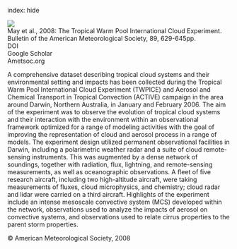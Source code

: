 index: hide

<div class="Citation">
    <div class="Citation-thumb CitationThumb-linked"  data-href="https://doi.org/10.1175/bams-89-5-629">
      <img src="https://static.claimspace.cloud/climate-study-static/refs/thumbs/9/May_et_al_2008-thumb.png" />
    </div>

  <div class="Citation-body">
    <div class="Citation-text">May et al., 2008: The Tropical Warm Pool International Cloud Experiment. <span class="Article-journal">Bulletin of the American Meteorological Society, </span><span class="Article-volume">89, </span>629-645pp.</div>
    <div class="Citation-links">
      <div class="CitationLink" data-href="https://doi.org/10.1175/bams-89-5-629">
        <div class="CitationLink-icon CitationLink-Doi"></div>
        <div class="CitationLink-text">DOI</div>
      </div>
      <div class="CitationLink" data-href="https://scholar.google.com/scholar?q=10.1175/bams-89-5-629">
        <div class="CitationLink-icon CitationLink-Scholar"></div>
        <div class="CitationLink-text">Google Scholar</div>
      </div>
      <div class="CitationLink" data-href="http://journals.ametsoc.org/doi/abs/10.1175/BAMS-89-5-629">
        <div class="CitationLink-icon CitationLink-Publisher"></div>
        <div class="CitationLink-text">Ametsoc.org</div>
      </div>
    </div>
  </div>
</div>

A comprehensive dataset describing tropical cloud systems and their environmental setting and impacts has been collected during the Tropical Warm Pool International Cloud Experiment (TWPICE) and Aerosol and Chemical Transport in Tropical Convection (ACTIVE) campaign in the area around Darwin, Northern Australia, in January and February 2006. The aim of the experiment was to observe the evolution of tropical cloud systems and their interaction with the environment within an observational framework optimized for a range of modeling activities with the goal of improving the representation of cloud and aerosol process in a range of models. The experiment design utilized permanent observational facilities in Darwin, including a polarimetric weather radar and a suite of cloud remote-sensing instruments. This was augmented by a dense network of soundings, together with radiation, flux, lightning, and remote-sensing measurements, as well as oceanographic observations. A fleet of five research aircraft, including two high-altitude aircraft, were taking measurements of fluxes, cloud microphysics, and chemistry; cloud radar and lidar were carried on a third aircraft. Highlights of the experiment include an intense mesoscale convective system (MCS) developed within the network, observations used to analyze the impacts of aerosol on convective systems, and observations used to relate cirrus properties to the parent storm properties.

<div class="Citation-copy">
&copy; American Meteorological Society, 2008
</div>